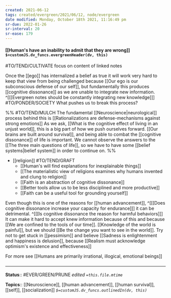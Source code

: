 ```yaml
---
created: 2021-06-12
tags: created/evergreen/2021/06/12, node/evergreen
date modified: Monday, October 18th 2021, 11:16:49 pm
sr-due: 2022-01-26
sr-interval: 20
sr-ease: 179
---
```


#### [[Human's have an inability to admit that they are wrong]] `$=customJS.dv_funcs.evergreenHeader(dv, this)`

#TO/TEND/CULTIVATE focus on content of linked notes

Once the [[ego]] has internalized a belief as true it will work very hard to keep that view from being challenged because [[Our ego is our subconscious defense of our self]], but fundamentally this produces [[cognitive dissonance]] as we are unable to integrate new information.
^[[[Evergreen notes should be constantly integrating new knowledge]]]
#TO/PONDER/SOCIETY What pushes us to break this process?

%%
#TO/TEND/MULCH 
The fundamental [[Neuroscience|neurological]] process behind this is [[Rationalizations are defense-mechanisms against strong emotions]]
As we ask, [[What is the cognitive effect of living in an unjust world]], this is a big part of how we push ourselves forward. [[Our brains are built around survival]], and being able to combat the [[cognitive dissonance]] of life is important. We cannot observe the answers to the [[The three main questions of life]], so we have to have some [[belief systems|belief system]] in order to continue on.
%%

- [[religion]] #TO/TEND/GRAFT 
	- [[Human's will find explanations for inexplainable things]]
	- [[The materialistic view of religions examines why humans invented and clung to religion]]
	- [[Faith is an abstraction of cognitive dissonance]]
	- [[Better tools allow us to be less disciplined and more productive]]
	- [[Faith can be a useful tool for grounding yourself]]

Even though this is one of the reasons for [[human advancement]],
^[[[Does cognitive dissonance increase your capacity for endurance]]]
it can be detrimental. 
^[[[Is cognitive dissonance the reason for harmful behaviors]]]
It can make it hard to accept knew information because of this and because [[We are confined to the tools of our time]]. [[Knowledge of the world is painful]], but we should [[Be the change you want to see in the world]]. Try not to get stuck in [[pessimism]] and believe [[Sadness is enlightenment and happiness is delusion]], because [[Realism must acknowledge optimism's existence and effectiveness]]

For more see [[Humans are primarily irrational, illogical, emotional beings]]
### <hr class="footnote"/>

**Status**:: #EVER/GREEN/PRUNE 
*edited `=this.file.mtime`*

**Topics**:: [[Neuroscience]], [[human advancement]], [[human survival]], [[self]], [[socialization]]
*`$=customJS.dv_funcs.outlinedIn(dv, this)`*
